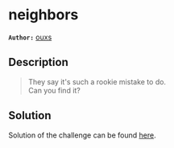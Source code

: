 # neighbors

**`Author:`** [ouxs](https://github.com/ouxs-19)

## Description

  > They say  it's such a rookie mistake to do.    
  > Can you find it?       

## Solution

Solution of the challenge can be found [here](solution/).